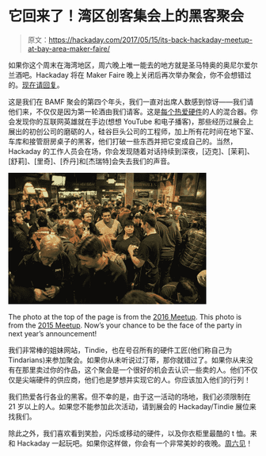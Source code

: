# 它回来了！湾区创客集会上的黑客聚会

> 原文：<https://hackaday.com/2017/05/15/its-back-hackaday-meetup-at-bay-area-maker-faire/>

如果你这个周末在海湾地区，周六晚上唯一能去的地方就是圣马特奥的奥尼尔爱尔兰酒吧。Hackaday 将在 Maker Faire 晚上关闭后再次举办聚会，你不会想错过的。[现在请回复](https://www.eventbrite.com/e/the-4th-annual-hackaday-x-tindie-mfba-meetup-tickets-34041832036)。

这是我们在 BAMF 聚会的第四个年头，我们一直对出席人数感到惊讶——我们请他们来，不仅仅是因为第一轮酒由我们请客。这是[每个热爱硬件](http://hackaday.com/2016/05/25/how-to-have-a-beer-with-every-electronics-person/)的人的混合器。你会发现你的互联网英雄就在手边(想想 YouTube 和电子播客)，那些经历过展会上展出的初创公司的磨砺的人，硅谷巨头公司的工程师，加上所有花时间在地下室、车库和接管厨房桌子的黑客，他们打破一些东西并把它变成自己的。当然，Hackaday 的工作人员会在场，你会发现随着对话持续到深夜，[迈克]、[茉莉]、[舒莉]、[里奇]、[乔丹]和[杰瑞特]会失去我们的声音。

![](img/2a214654414edc271f2a6bbd682efc17.png)

The photo at the top of the page is from the [2016 Meetup](http://hackaday.com/2016/05/25/how-to-have-a-beer-with-every-electronics-person/). This photo is from the [2015 Meetup](http://hackaday.com/2015/05/20/hackaday-bamf-meetup-reaches-critical-mass-and-overflows-awesome/). Now’s your chance to be the face of the party in next year’s announcement!

我们非常棒的姐妹网站，Tindie，也在号召所有的硬件工匠(他们称自己为 Tindarians)来参加聚会。如果你从未听说过汀蒂，那你就错过了。如果你从来没有在那里卖过你的作品，这个聚会是一个很好的机会去认识一些卖的人。他们不仅仅是尖端硬件的供应商，他们也是梦想并实现它的人。你应该加入他们的行列！

我们热爱各行各业的黑客。但不幸的是，由于这一活动的场地，我们必须限制在 21 岁以上的人。如果您不能参加此次活动，请到展会的 Hackaday/Tindie 展位来找我们。

除此之外，我们喜欢看到笑脸，闪烁或移动的硬件，以及你衣柜里最酷的 t 恤。来和 Hackaday 一起玩吧。如果你这样做，你会有一个非常美妙的夜晚。[周六见](https://hackaday.io/event/21454-the-4th-annual-hackaday-x-tindie-mfba-meetup)！